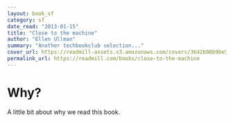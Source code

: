 ```yaml
---
layout: book_sf
category: sf
date_read: "2013-01-15"
title: "Close to the machine"
author: "Ellen Ullman"
summary: "Another techbookclub selection..."
cover_url: https://readmill-assets.s3.amazonaws.com/covers/3642b90b9be51db488093b66e5587875-original.png?1346003695
permalink_url: https://readmill.com/books/close-to-the-machine
---
```


# Why?
A little bit about why we read this book.

